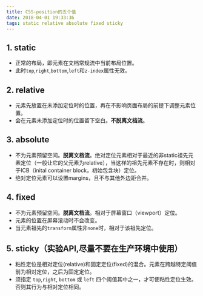 ```yaml
---
title: CSS-position的五个值
date: 2018-04-01 19:33:36
tags: static relative absolute fixed sticky
---
```

## 1. static
- 正常的布局，即元素在文档常规流中当前布局位置。
- 此时`top`,`right`,`bottom`,`left`和`z-index`属性无效。
## 2. relative
- 元素先放置在未添加定位时的位置，再在不影响页面布局的前提下调整元素位置。
- 会在元素未添加定位时的位置留下空白。**不脱离文档流**。
## 3. absolute
- 不为元素预留空间。**脱离文档流**。绝对定位元素相对于最近的非static祖先元素定位（一般让它的父元素为relative），当这样的祖先元素不存在时，则相对于ICB（inital container block，初始包含块）定位。
- 绝对定位元素可以设置margins，且不与其他外边距合并。
## 4. fixed
- 不为元素预留空间。**脱离文档流**。相对于屏幕窗口（viewport）定位。
- 元素的位置在屏幕滚动时不会改变。
- 当元素祖先的`transform`属性非`none`时，相对于该祖先定位。
## 5. sticky（实验API,尽量不要在生产环境中使用）
- 粘性定位是相对定位(relative)和固定定位(fixed)的混合。元素在跨越特定阈值前为相对定位，之后为固定定位。
- 须指定 `top`,`right`, `bottom` 或 `left` 四个阈值其中之一，才可使粘性定位生效。否则其行为与相对定位相同。